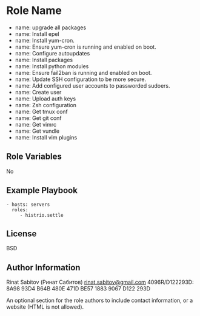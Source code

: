 Role Name
=========

- name: upgrade all packages
- name: Install epel
- name: Install yum-cron.
- name: Ensure yum-cron is running and enabled on boot.
- name: Configure autoupdates
- name: Install packages
- name: Install python modules
- name: Ensure fail2ban is running and enabled on boot.
- name: Update SSH configuration to be more secure.
- name: Add configured user accounts to passworded sudoers.
- name: Create user
- name: Upload auth keys
- name: Zsh configuration
- name: Get tmux conf
- name: Get git conf
- name: Get vimrc
- name: Get vundle
- name: Install vim plugins

Role Variables
--------------

No


Example Playbook
----------------

    - hosts: servers
      roles:
         - histrio.settle

License
-------

BSD

Author Information
------------------

Rinat Sabitov (Ринат Сабитов)
rinat.sabitov@gmail.com
4096R/D122293D: 8A98 93D4 B64B 480E 471D BE57 1883 9067 D122 293D

An optional section for the role authors to include contact information, or a website (HTML is not allowed).
